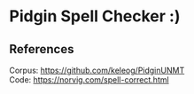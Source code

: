 # Pidgin Spell Checker :)

## References 
Corpus: https://github.com/keleog/PidginUNMT \
Code: https://norvig.com/spell-correct.html
